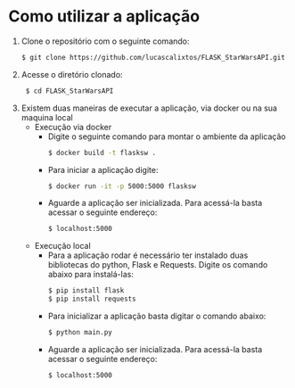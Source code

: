 # Como utilizar a aplicação

1. Clone o repositório com o seguinte comando:
    ```sh
    $ git clone https://github.com/lucascalixtos/FLASK_StarWarsAPI.git
    ```
2. Acesse o diretório clonado:
   ```sh
    $ cd FLASK_StarWarsAPI
    ```
3. Existem duas maneiras de executar a aplicação, via docker ou na sua maquina local
    - Execução via docker
        * Digite o seguinte comando para montar o ambiente da aplicação
             ```sh
            $ docker build -t flasksw .
            ```
        * Para iniciar a aplicação digite:
            ```sh
            $ docker run -it -p 5000:5000 flasksw
            ```
        * Aguarde a aplicação ser inicializada. Para acessá-la basta acessar o seguinte endereço:
             ```sh
            $ localhost:5000
            ```       
    - Execução local
        * Para a aplicação rodar é necessário ter instalado duas bibliotecas do python, Flask e Requests. Digite os comando abaixo para instalá-las:
             ```sh
            $ pip install flask
            $ pip install requests
            ```
        * Para inicializar a aplicação basta digitar o comando abaixo:
            ```sh
            $ python main.py
            ```  
        * Aguarde a aplicação ser inicializada. Para acessá-la basta acessar o seguinte endereço:
             ```sh
            $ localhost:5000
            ```   
